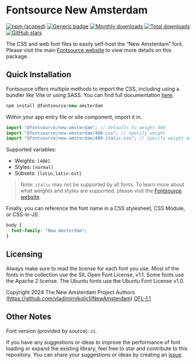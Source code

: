# Fontsource New Amsterdam

[![npm (scoped)](https://img.shields.io/npm/v/@fontsource/new-amsterdam?color=brightgreen)](https://www.npmjs.com/package/@fontsource/new-amsterdam) [![Generic badge](https://img.shields.io/badge/fontsource-passing-brightgreen)](https://github.com/fontsource/fontsource) [![Monthly downloads](https://badgen.net/npm/dm/@fontsource/new-amsterdam)](https://github.com/fontsource/fontsource) [![Total downloads](https://badgen.net/npm/dt/@fontsource/new-amsterdam)](https://github.com/fontsource/fontsource) [![GitHub stars](https://img.shields.io/github/stars/fontsource/fontsource.svg?style=social&label=Star)](https://github.com/fontsource/fontsource/stargazers)

The CSS and web font files to easily self-host the “New Amsterdam” font. Please visit the main [Fontsource website](https://fontsource.org/fonts/new-amsterdam) to view more details on this package.

## Quick Installation

Fontsource offers multiple methods to import the CSS, including using a bundler like Vite or using SASS. You can find full documentation [here](https://fontsource.org/docs/getting-started/introduction).

```javascript
npm install @fontsource/new-amsterdam
```

Within your app entry file or site component, import it in.

```javascript
import "@fontsource/new-amsterdam"; // Defaults to weight 400
import "@fontsource/new-amsterdam/400.css"; // Specify weight
import "@fontsource/new-amsterdam/400-italic.css"; // Specify weight and style
```

Supported variables:
- Weights: `[400]`
- Styles: `[normal]`
- Subsets: `[latin,latin-ext]`

> Note: `italic` may not be supported by all fonts. To learn more about what weights and styles are supported, please visit the [Fontsource website](https://fontsource.org/fonts/new-amsterdam).

Finally, you can reference the font name in a CSS stylesheet, CSS Module, or CSS-in-JS.

```css
body {
  font-family: "New Amsterdam";
}
```

## Licensing
Always make sure to read the license for each font you use. Most of the fonts in the collection use the SIL Open Font License, v1.1. Some fonts use the Apache 2 license. The Ubuntu fonts use the Ubuntu Font License v1.0.

Copyright 2024 The New Amsterdam Project Authors (https://github.com/vladimirnikolic1/NewAmsterdam)
[OFL-1.1](http://scripts.sil.org/OFL)

## Other Notes
Font version (provided by source): `v1`.

If you have any suggestions or ideas to improve the performance of font loading or expand the existing library, feel free to star and contribute to this repository. You can share your suggestions or ideas by creating an [issue](https://github.com/fontsource/fontsource/issues).